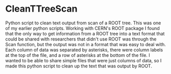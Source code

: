 # CleanTTreeScan
Python script to clean text output from scan of a ROOT tree. This was one of my earlier python scripts. Working with CERN's ROOT package I found that the only way to get information from a ROOT tree into a text format that could be shared with researchers that didn't use ROOT was through the Scan function, but the output was not in a format that was easy to deal with. Each column of data was separated by asterisks, there were column labels at the top of the file, and a row of asterisks at the bottom of the file. I wanted to be able to share simple files that were just columns of data, so I made this python script to clean up the text that was output by ROOT.

